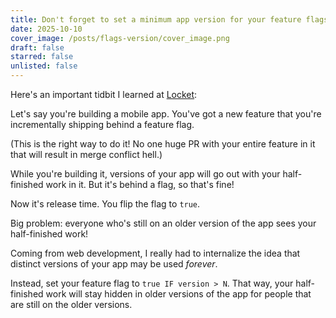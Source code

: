 ```yaml
---
title: Don't forget to set a minimum app version for your feature flags
date: 2025-10-10
cover_image: /posts/flags-version/cover_image.png
draft: false
starred: false
unlisted: false
---
```

Here's an important tidbit I learned at [Locket](https://locket.camera):

Let's say you're building a mobile app. You've got a new feature that you're incrementally shipping behind a feature flag.

(This is the right way to do it! No one huge PR with your entire feature in it that will result in merge conflict hell.)

While you're building it, versions of your app will go out with your half-finished work in it. But it's behind a flag, so that's fine!

Now it's release time. You flip the flag to `true`.

Big problem: everyone who's still on an older version of the app sees your half-finished work!

Coming from web development, I really had to internalize the idea that distinct versions of your app may be used *forever*.

Instead, set your feature flag to `true IF version > N`. That way, your half-finished work will stay hidden in older versions of the app for people that are still on the older versions.
